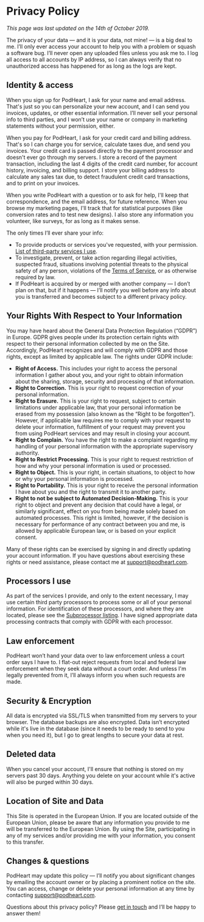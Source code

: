 # Privacy Policy

*This page was last updated on the 14th of October 2019.*

The privacy of your data — and it is your data, not mine! — is a big deal to me. I’ll only ever access your account to help you with a problem or squash a software bug. I’ll never open any uploaded files unless you ask me to. I log all access to all accounts by IP address, so I can always verify that no unauthorized access has happened for as long as the logs are kept.

## Identity & access

When you sign up for PodHeart, I ask for your name and email address. That's just so you can personalize your new account, and I can send you invoices, updates, or other essential information. I’ll never sell your personal info to third parties, and I won’t use your name or company in marketing statements without your permission, either.

When you pay for PodHeart, I ask for your credit card and billing address. That's so I can charge you for service, calculate taxes due, and send you invoices. Your credit card is passed directly to the payment processor and doesn't ever go through my servers. I store a record of the payment transaction, including the last 4 digits of the credit card number, for account history, invoicing, and billing support. I store your billing address to calculate any sales tax due, to detect fraudulent credit card transactions, and to print on your invoices.

When you write PodHeart with a question or to ask for help, I'll keep that correspondence, and the email address, for future reference. When you browse my marketing pages, I'll track that for statistical purposes (like conversion rates and to test new designs). I also store any information you volunteer, like surveys, for as long as it makes sense.

The only times I’ll ever share your info:

* To provide products or services you've requested, with your permission. [List of third-party services I use](/privacy/subprocessors.md).
* To investigate, prevent, or take action regarding illegal activities, suspected fraud, situations involving potential threats to the physical safety of any person, violations of the [Terms of Service](/terms.md), or as otherwise required by law.
* If PodHeart is acquired by or merged with another company — I don’t plan on that, but if it happens — I’ll notify you well before any info about you is transferred and becomes subject to a different privacy policy.

## Your Rights With Respect to Your Information

You may have heard about the General Data Protection Regulation (“GDPR”) in Europe. GDPR gives people under its protection certain rights with respect to their personal information collected by me on the Site. Accordingly, PodHeart recognizes and will comply with GDPR and those rights, except as limited by applicable law. The rights under GDPR include:

* **Right of Access.** This includes your right to access the personal information I gather about you, and your right to obtain information about the sharing, storage, security and processing of that information.
* **Right to Correction.** This is your right to request correction of your personal information.
* **Right to Erasure.** This is your right to request, subject to certain limitations under applicable law, that your personal information be erased from my possession (also known as the “Right to be forgotten”).  However, if applicable law requires me to comply with your request to delete your information, fulfillment of your request may prevent you from using PodHeart services and may result in closing your account.
* **Right to Complain.** You have the right to make a complaint regarding my handling of your personal information with the appropriate supervisory authority.
* **Right to Restrict Processing.** This is your right to request restriction of how and why your personal information is used or processed.
* **Right to Object.** This is your right, in certain situations, to object to how or why your personal information is processed.
* **Right to Portability.** This is your right to receive the personal information I have about you and the right to transmit it to another party.
* **Right to not be subject to Automated Decision-Making.** This is your right to object and prevent any decision that could have a legal, or similarly significant, effect on you from being made solely based on automated processes. This right is limited, however, if the decision is necessary for performance of any contract between you and me, is allowed by applicable European law, or is based on your explicit consent.

Many of these rights can be exercised by signing in and directly updating your account information. If you have questions about exercising these rights or need assistance, please contact me at [support@podheart.com](mailto:support@podheart.com).

## Processors I use

As part of the services I provide, and only to the extent necessary, I may use certain third party processors to process some or all of your personal information. For identification of these processors, and where they are located, please see the [Subprocessor listing](/privacy/subprocessors.md). I have signed appropriate data processing contracts that comply with GDPR with each processor.

## Law enforcement

PodHeart won’t hand your data over to law enforcement unless a court order says I have to. I flat-out reject requests from local and federal law enforcement when they seek data without a court order. And unless I'm legally prevented from it, I’ll always inform you when such requests are made.

## Security & Encryption

All data is encrypted via SSL/TLS when transmitted from my servers to your browser. The database backups are also encrypted. Data isn’t encrypted while it's live in the database (since it needs to be ready to send to you when you need it), but I go to great lengths to secure your data at rest.

## Deleted data

When you cancel your account, I'll ensure that nothing is stored on my servers past 30 days. Anything you delete on your account while it's active will also be purged within 30 days.

## Location of Site and Data

This Site is operated in the European Union. If you are located outside of the European Union, please be aware that any information you provide to me will be transferred to the European Union. By using the Site, participating in any of my services and/or providing me with your information, you consent to this transfer.

## Changes & questions

PodHeart may update this policy — I’ll notify you about significant changes by emailing the account owner or by placing a prominent notice on the site. You can access, change or delete your personal information at any time by contacting [support@podheart.com](mailto:support@podheart.com).

Questions about this privacy policy? Please [get in touch](mailto:support@podheart.com) and I’ll be happy to answer them!
